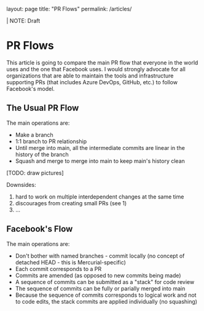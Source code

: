 layout: page
title: "PR Flows"
permalink: /articles/

| NOTE: Draft

# PR Flows

This article is going to compare the main PR flow that everyone in the world uses and the one that Facebook uses.
I would strongly advocate for all organizations that are able to maintain the tools and infrastructure supporting PRs (that includes Azure DevOps, GitHub, etc.) to follow Facebook's model.

## The Usual PR Flow

The main operations are:
- Make a branch
- 1:1 branch to PR relationship
- Until merge into main, all the intermediate commits are linear in the history of the branch
- Squash and merge to merge into main to keep main's history clean

[TODO: draw pictures]

Downsides:
1) hard to work on multiple interdependent changes at the same time
2) discourages from creating small PRs (see 1)
3) ...

## Facebook's Flow

The main operations are:
- Don't bother with named branches - commit locally (no concept of detached HEAD - this is Mercurial-specific)
- Each commit corresponds to a PR
- Commits are amended (as opposed to new commits being made)
- A sequence of commits can be submitted as a "stack" for code review
- The sequence of commits can be fully or parially merged into main
- Because the sequence of commits corresponds to logical work and not to code edits, the stack commits are applied individually (no squashing)

